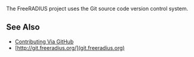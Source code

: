 The FreeRADIUS project uses the Git source code version control system.

## See Also
* [Contributing Via GitHub](GitHub)
* [http://git.freeradius.org/](git.freeradius.org)